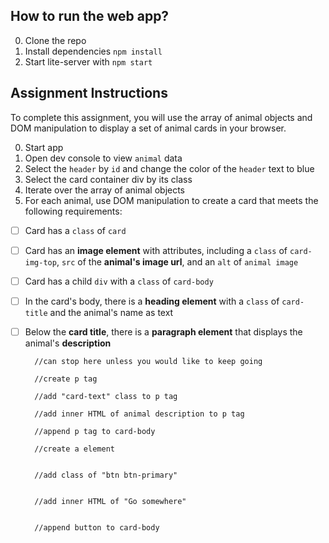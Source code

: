 ## How to run the web app?

0. Clone the repo
1. Install dependencies `npm install`
2. Start lite-server with `npm start`


## Assignment Instructions
To complete this assignment, you will use the array of animal objects and DOM manipulation to display a set of animal cards in your browser. 

0. Start app
1. Open dev console to view `animal` data
2. Select the `header` by `id` and change the color of the `header` text to blue
3. Select the card container div by its class
4. Iterate over the array of animal objects
5. For each animal, use DOM manipulation to create a card that meets the following requirements:
- [ ] Card has a `class` of `card`
- [ ] Card has an **image element** with attributes, including a `class` of `card-img-top`, `src` of the **animal's image url**, and an `alt` of `animal image`
- [ ] Card has a child `div` with a `class` of `card-body`
- [ ] In the card's body, there is a **heading element** with a `class` of `card-title` and the animal's name as text
- [ ] Below the **card title**, there is a **paragraph element** that displays the animal's **description**



        //can stop here unless you would like to keep going

        //create p tag 

        //add "card-text" class to p tag

        //add inner HTML of animal description to p tag

        //append p tag to card-body

        //create a element


        //add class of "btn btn-primary"


        //add inner HTML of "Go somewhere"


        //append button to card-body

